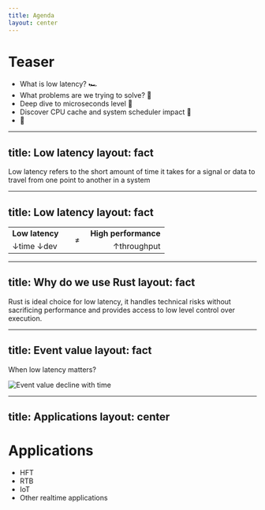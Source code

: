 ```yaml
---
title: Agenda
layout: center
---
```


# Teaser

- What is low latency? 🏎
- What problems are we trying to solve? 🐉
- Deep dive to microseconds level 🐠
- Discover CPU cache and system scheduler impact 🔬
- 🦀

---
title: Low latency
layout: fact
---

Low latency refers to the short amount of time it takes for a signal or data to travel from one point to another in a system

---
title: Low latency
layout: fact
---


<table border=0>
<tr><td align="left" width="40%">
<strong>Low latency</strong>
</td>
<td rowspan=2>≠</td>
<td align="right" width="50%" nowrap="true">
<strong>High performance</strong>
</td>
</tr>
<tr>
<td align="left">
↓time ↓dev
</td>
<td align="right">
↑throughput
</td>
</tr>
</table>

---
title: Why do we use Rust
layout: fact
---

Rust is ideal choice for low latency, it handles technical risks without sacrificing performance and provides access to low level control over execution.

---
title: Event value
layout: fact
---

When low latency matters?

![Event value decline with time](/static/event-time-value.png)

<!-- швидко  -->

---
title: Applications
layout: center
---

# Applications

- HFT
- RTB
- IoT
- Other realtime applications


<!-- не коментувати чьому -->

